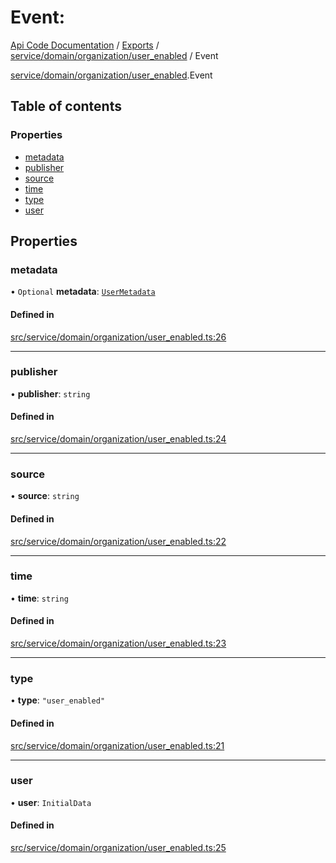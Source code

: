 # Event: 
 
[Api Code Documentation](../README.md) / [Exports](../modules.md) / [service/domain/organization/user\_enabled](../modules/service_domain_organization_user_enabled.md) / Event

[service/domain/organization/user\_enabled](../modules/service_domain_organization_user_enabled.md).Event

## Table of contents

### Properties

- [metadata](service_domain_organization_user_enabled.Event.md#metadata)
- [publisher](service_domain_organization_user_enabled.Event.md#publisher)
- [source](service_domain_organization_user_enabled.Event.md#source)
- [time](service_domain_organization_user_enabled.Event.md#time)
- [type](service_domain_organization_user_enabled.Event.md#type)
- [user](service_domain_organization_user_enabled.Event.md#user)

## Properties

### metadata

• `Optional` **metadata**: [`UserMetadata`](../modules/service_domain_metadata.md#usermetadata)

#### Defined in

[src/service/domain/organization/user_enabled.ts:26](https://github.com/openkfw/TruBudget/blob/3cf6626/api/src/service/domain/organization/user_enabled.ts#L26)

___

### publisher

• **publisher**: `string`

#### Defined in

[src/service/domain/organization/user_enabled.ts:24](https://github.com/openkfw/TruBudget/blob/3cf6626/api/src/service/domain/organization/user_enabled.ts#L24)

___

### source

• **source**: `string`

#### Defined in

[src/service/domain/organization/user_enabled.ts:22](https://github.com/openkfw/TruBudget/blob/3cf6626/api/src/service/domain/organization/user_enabled.ts#L22)

___

### time

• **time**: `string`

#### Defined in

[src/service/domain/organization/user_enabled.ts:23](https://github.com/openkfw/TruBudget/blob/3cf6626/api/src/service/domain/organization/user_enabled.ts#L23)

___

### type

• **type**: ``"user_enabled"``

#### Defined in

[src/service/domain/organization/user_enabled.ts:21](https://github.com/openkfw/TruBudget/blob/3cf6626/api/src/service/domain/organization/user_enabled.ts#L21)

___

### user

• **user**: `InitialData`

#### Defined in

[src/service/domain/organization/user_enabled.ts:25](https://github.com/openkfw/TruBudget/blob/3cf6626/api/src/service/domain/organization/user_enabled.ts#L25)
